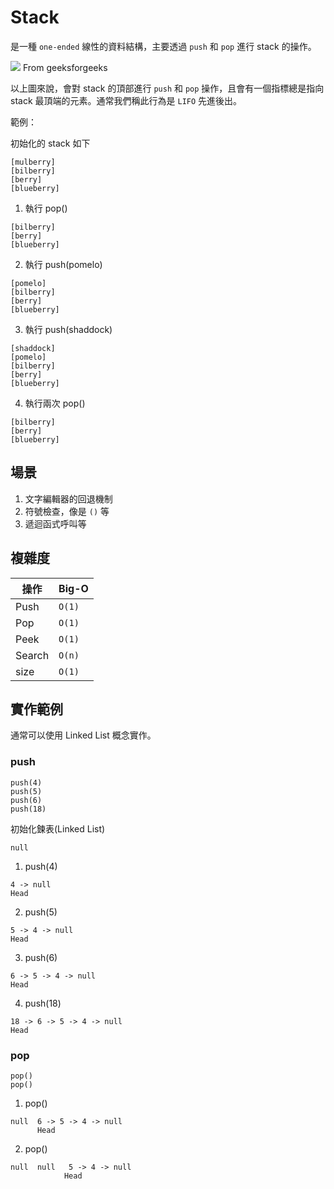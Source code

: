 # Stack

是一種 `one-ended` 線性的資料結構，主要透過 `push` 和 `pop` 進行 stack 的操作。

![](https://media.geeksforgeeks.org/wp-content/cdn-uploads/20230726165552/Stack-Data-Structure.png) From geeksforgeeks

以上圖來說，會對 stack 的頂部進行 `push` 和 `pop` 操作，且會有一個指標總是指向 stack 最頂端的元素。通常我們稱此行為是 `LIFO` 先進後出。

範例：

初始化的 stack 如下

```
[mulberry]
[bilberry]
[berry]
[blueberry]
```

1. 執行 pop()

```
[bilberry]
[berry]
[blueberry]
```

2. 執行 push(pomelo)


```
[pomelo]
[bilberry]
[berry]
[blueberry]
```

3. 執行 push(shaddock)

```
[shaddock]
[pomelo]
[bilberry]
[berry]
[blueberry]
```

4. 執行兩次 pop()

```
[bilberry]
[berry]
[blueberry]
```

## 場景
1. 文字編輯器的回退機制
2. 符號檢查，像是 `()` 等
3. 遞迴函式呼叫等

## 複雜度

| 操作| Big-O|
|---|---|
|Push|`O(1)`|
|Pop|`O(1)`|
|Peek|`O(1)`|
|Search|`O(n)`|
|size|`O(1)`|

## 實作範例
通常可以使用 Linked List 概念實作。


### push

```
push(4)
push(5)
push(6)
push(18)
```

初始化鍊表(Linked List)
```
null
```

1. push(4)

```
4 -> null
Head
```
2. push(5)

```
5 -> 4 -> null
Head
```

3. push(6)


```
6 -> 5 -> 4 -> null
Head
```

4. push(18)


```
18 -> 6 -> 5 -> 4 -> null
Head
```

### pop

```
pop()
pop()
```

1. pop()

```
null  6 -> 5 -> 4 -> null
      Head
```

2. pop()

```
null  null   5 -> 4 -> null
            Head

```